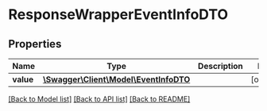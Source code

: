 # ResponseWrapperEventInfoDTO

## Properties
Name | Type | Description | Notes
------------ | ------------- | ------------- | -------------
**value** | [**\Swagger\Client\Model\EventInfoDTO**](EventInfoDTO.md) |  | [optional] 

[[Back to Model list]](../../README.md#documentation-for-models) [[Back to API list]](../../README.md#documentation-for-api-endpoints) [[Back to README]](../../README.md)

